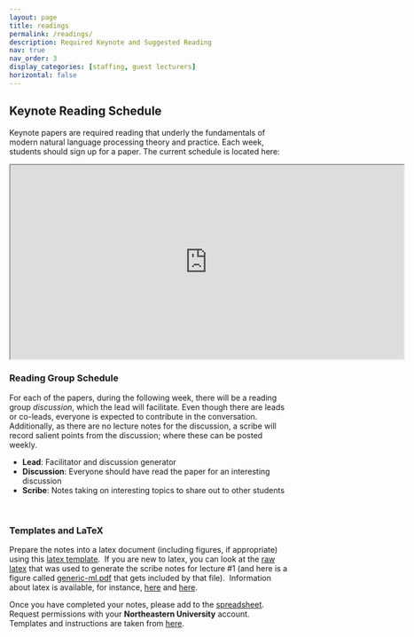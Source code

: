 ```yaml
---
layout: page
title: readings
permalink: /readings/
description: Required Keynote and Suggested Reading
nav: true
nav_order: 3
display_categories: [staffing, guest lecturers]
horizontal: false
---
```


## Keynote Reading Schedule

Keynote papers are required reading that underly the fundamentals of modern natural language processing theory and practice. Each week, students should sign up for a paper. The current schedule is located here:

<iframe src="https://docs.google.com/spreadsheets/d/e/2PACX-1vSV7dL4--pViZpZC-AlSxKvRqKJsoErWLOQ1N2KYIEZ7ydhwImn7g6mbdwioAMKVdU6AAz3m-7wTV4S/pubhtml?gid=0&amp;single=true&amp;widget=true&amp;headers=false" width="710" height="350"></iframe>

<br>

### Reading Group Schedule

For each of the papers, during the following week, there will be a reading group _discussion_, which the lead will facilitate. Even though there are leads or co-leads, everyone is expected to contribute in the conversation. Additionally, as there are no lecture notes for the discussion, a scribe will record salient points from the discussion; where these can be posted weekly.


* **Lead**: Facilitator and discussion generator
* **Discussion**: Everyone should have read the paper for an interesting discussion
* **Scribe**: Notes taking on interesting topics to share out to other students

<br>

### Templates and LaTeX

Prepare the notes into a latex document (including figures, if
appropriate) using this
<a href="scribe_notes/template.tex">latex template</a>.&nbsp; If you are new to latex, you can look at the
<a href="scribe_notes/0204.tex">raw latex</a>
that was used to
generate the scribe notes for lecture #1
(and here is a figure called
<a href="scribe_notes/generic-ml.pdf">generic-ml.pdf</a> 
that gets included by that file).&nbsp; Information about latex is available, 
for instance, <a href="https://www.latex-project.org/">here</a> and
<a href="https://en.wikibooks.org/wiki/LaTeX">here</a>.&nbsp;

Once you have completed your notes, please add to the [spreadsheet](https://docs.google.com/spreadsheets/d/1xVrHl8MgkrXhJnYbW5QJP4wEPROlPaSz8xGR1JDtIfY). Request permissions with your **Northeastern University** account. Templates and instructions are taken from [here](https://www.cs.princeton.edu/courses/archive/spring19/cos511/scribeinfo.html).
